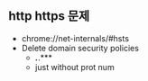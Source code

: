 ## http https 문제
- chrome://net-internals/#hsts
- Delete domain security policies
  - ***.***.*** 
  - just without prot num
